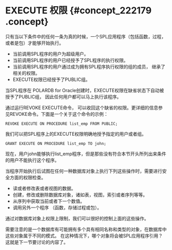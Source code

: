 # EXECUTE 权限 {#concept_222179 .concept}

只有当以下条件中的任何一条为真的时候，一个SPL应用程序（包括函数，过程，或者是包）才能够开始执行。

-   当前调用SPL程序的用户为超级用户。
-   当前调用SPL程序的用户已经授予了SPL程序的执行权限。
-   当前调用SPL程序的用户通过成为拥有SPL程序执行权限的组的成员， 继承了相关的权限。
-   EXECUTE权限已经授予了PUBLIC组。

当SPL程序在 POLARDB for Oracle创建时，EXECUTE权限在缺省状态下自动被授予了PUBLIC组， 因此任何用户都可以马上执行该程序。

通过运行REVOKE EXECUTE命令， 可以收回这个缺省的权限。更详细的信息参见REVOKE命令。下面是一个关于这个命令的示例：

``` {#codeblock_k7e_y8p_qrg}
REVOKE EXECUTE ON PROCEDURE list_emp FROM PUBLIC;
```

我们可以把SPL程序上的EXECUTE权限明确地授予指定的用户或者组。

``` {#codeblock_jhl_tit_hwe}
GRANT EXECUTE ON PROCEDURE list_emp TO john;
```

现在，用户john能够执行list\_emp程序，但是那些没有符合本节开头所列出来条件的用户不能执行这个程序。

当程序开始执行后试图在任何一种数据库对象上执行下列这些操作时，需要进行安全方面的权限检查。

-   读或者修改表或者视图的数据。
-   创建，修改或删除数据库对象，诸如表，视图，索引或者序列等等。
-   从序列中获取当前或者下一个数值。
-   调用另外一个程序 （函数，存储过程或包）。

通过对数据库对象上权限上限制，我们可以很好的控制上面的这些操作。

需要注意的是一个数据库有可能拥有多个具有相同名称和类型的对象，在数据库中这些对象属于不同的模式。 在这种情况下，哪个对象将会被SPL应用程序引用？ 这就是下一节要讨论的内容了。


